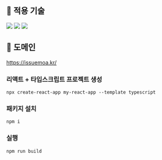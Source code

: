 ## 📌 적용 기술
<img src="https://img.shields.io/badge/React-61DAFB?style=flat-square&logo=react&logoColor=black"> <img src="https://img.shields.io/badge/Typescript-3178C6?style=flat-square&logo=typescript&logoColor=white"> <img src="https://img.shields.io/badge/Axios-5A29E4?style=flat-square&logo=axios&logoColor=white">

## 📌 도메인
https://issuemoa.kr/

### 리액트 + 타입스크립트 프로젝트 생성
`npx create-react-app my-react-app --template typescript`

### 패키지 설치
`npm i`

### 실행
`npm run build`
